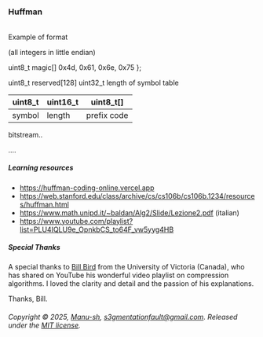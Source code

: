 ### Huffman
###### 

Example of format

(all integers in little endian)

uint8_t magic[] 0x4d, 0x61, 0x6e, 0x75 }; 

uint8_t reserved[128]
uint32_t length of symbol table

| uint8_t | uint16_t | uint8_t[]  |
----------|----------|-------------
| symbol  | length   | prefix code|

bitstream..

....


##### Learning resources
- https://huffman-coding-online.vercel.app
- https://web.stanford.edu/class/archive/cs/cs106b/cs106b.1234/resources/huffman.html
- https://www.math.unipd.it/~baldan/Alg2/Slide/Lezione2.pdf (italian)
- https://www.youtube.com/playlist?list=PLU4IQLU9e_OpnkbCS_to64F_vw5yyg4HB

##### Special Thanks

A special thanks to [Bill Bird](https://github.com/billbird) from the University of Victoria (Canada), 
who has shared on YouTube his wonderful video playlist on compression algorithms.
I loved the clarity and detail and the passion of his explanations. 

Thanks, Bill.


###### Copyright © 2025, [Manu-sh](https://github.com/Manu-sh), s3gmentationfault@gmail.com. Released under the [MIT license](LICENSE).
